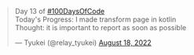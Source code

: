 <blockquote class="twitter-tweet"><p lang="en" dir="ltr">Day 13 of <a href="https://twitter.com/hashtag/100DaysOfCode?src=hash&amp;ref_src=twsrc%5Etfw">#100DaysOfCode</a> <br>Today&#39;s Progress: I made transform page in kotlin<br>Thought: it is important to report as soon as possible</p>&mdash; Tyukei (@relay_tyukei) <a href="https://twitter.com/relay_tyukei/status/1560278189041414148?ref_src=twsrc%5Etfw">August 18, 2022</a></blockquote> <script async src="https://platform.twitter.com/widgets.js" charset="utf-8"></script>